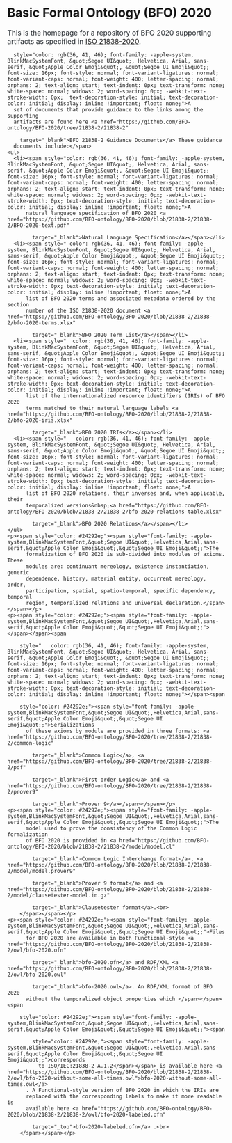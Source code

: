 <!DOCTYPE html>
<html>
  <head>
    <meta http-equiv="content-type" content="text/html; charset=utf-8">
    <title>bfo_index</title>
    <meta name="author" content="rudnicki">
    <meta name="generator" content="BlueGriffon wysiwyg editor">
    <link rel="stylesheet" href="bfo_2020.css">
  </head>
  <body>
    <h1>Basic Formal Ontology (BFO) 2020</h1>
    <span style="color: rgb(36, 41, 46); font-family: -apple-system, BlinkMacSystemFont, &quot;Segoe UI&quot;, Helvetica, Arial, sans-serif, &quot;Apple Color Emoji&quot;, &quot;Segoe UI Emoji&quot;; font-size: 16px; font-style: normal; font-variant-ligatures: normal; font-variant-caps: normal; font-weight: 400; letter-spacing: normal; orphans: 2; text-align: start; text-indent: 0px; text-transform: none; white-space: normal; widows: 2; word-spacing: 0px; -webkit-text-stroke-width: 0px; text-decoration-style: initial; text-decoration-color: initial; display: inline !important; float: none;">This
      is the homepage for a repository of BFO 2020 supporting artifacts as
      specified in <a href="https://www.iso.org/standard/74572.html" target="_blank">ISO
        21838-2020</a>. </span>
    <p><span style="color: rgb(36, 41, 46); font-family: -apple-system, BlinkMacSystemFont, &quot;Segoe UI&quot;, Helvetica, Arial, sans-serif, &quot;Apple Color Emoji&quot;, &quot;Segoe UI Emoji&quot;; font-size: 16px; font-style: normal; font-variant-ligatures: normal; font-variant-caps: normal; font-weight: 400; letter-spacing: normal; orphans: 2; text-align: start; text-indent: 0px; text-transform: none; white-space: normal; widows: 2; word-spacing: 0px; -webkit-text-stroke-width: 0px; text-decoration-style: initial; text-decoration-color: initial; display: inline !important; float: none;"></span></p>
    <span style="color: rgb(36, 41, 46); font-family: -apple-system, BlinkMacSystemFont, &quot;Segoe UI&quot;, Helvetica, Arial, sans-serif, &quot;Apple Color Emoji&quot;, &quot;Segoe UI Emoji&quot;; font-size: 16px; font-style: normal; font-variant-ligatures: normal; font-variant-caps: normal; font-weight: 400; letter-spacing: normal; orphans: 2; text-align: start; text-indent: 0px; text-transform: none; white-space: normal; widows: 2; word-spacing: 0px; -webkit-text-stroke-width: 0px;  text-decoration-style: initial; text-decoration-color: initial; display: inline !important; float: none;"></span><span

      style="color: rgb(36, 41, 46); font-family: -apple-system, BlinkMacSystemFont, &quot;Segoe UI&quot;, Helvetica, Arial, sans-serif, &quot;Apple Color Emoji&quot;, &quot;Segoe UI Emoji&quot;; font-size: 16px; font-style: normal; font-variant-ligatures: normal; font-variant-caps: normal; font-weight: 400; letter-spacing: normal; orphans: 2; text-align: start; text-indent: 0px; text-transform: none; white-space: normal; widows: 2; word-spacing: 0px; -webkit-text-stroke-width: 0px;  text-decoration-style: initial; text-decoration-color: initial; display: inline !important; float: none;">A
      set of documents that provide guidance to the links among the supporting
      artifacts are found here <a href="https://github.com/BFO-ontology/BFO-2020/tree/21838-2/21838-2"

        target="_blank">BFO 21838-2 Guidance Documents</a> These guidance
      documents include:</span>
    <ul>
      <li><span style="color: rgb(36, 41, 46); font-family: -apple-system, BlinkMacSystemFont, &quot;Segoe UI&quot;, Helvetica, Arial, sans-serif, &quot;Apple Color Emoji&quot;, &quot;Segoe UI Emoji&quot;; font-size: 16px; font-style: normal; font-variant-ligatures: normal; font-variant-caps: normal; font-weight: 400; letter-spacing: normal; orphans: 2; text-align: start; text-indent: 0px; text-transform: none; white-space: normal; widows: 2; word-spacing: 0px; -webkit-text-stroke-width: 0px; text-decoration-style: initial; text-decoration-color: initial; display: inline !important; float: none;">A
          natural language specification of BFO 2020 <a href="https://github.com/BFO-ontology/BFO-2020/blob/21838-2/21838-2/BFO-2020-text.pdf"

            target="_blank">Natural Language Specification</a></span></li>
      <li><span style=" color: rgb(36, 41, 46); font-family: -apple-system, BlinkMacSystemFont, &quot;Segoe UI&quot;, Helvetica, Arial, sans-serif, &quot;Apple Color Emoji&quot;, &quot;Segoe UI Emoji&quot;; font-size: 16px; font-style: normal; font-variant-ligatures: normal; font-variant-caps: normal; font-weight: 400; letter-spacing: normal; orphans: 2; text-align: start; text-indent: 0px; text-transform: none; white-space: normal; widows: 2; word-spacing: 0px; -webkit-text-stroke-width: 0px; text-decoration-style: initial; text-decoration-color: initial; display: inline !important; float: none;">A
          list of BFO 2020 terms and associated metadata ordered by the section
          number of the ISO 21838-2020 document <a href="https://github.com/BFO-ontology/BFO-2020/blob/21838-2/21838-2/bfo-2020-terms.xlsx"

            target="_blank">BFO 2020 Term List</a></span></li>
      <li><span style="  color: rgb(36, 41, 46); font-family: -apple-system, BlinkMacSystemFont, &quot;Segoe UI&quot;, Helvetica, Arial, sans-serif, &quot;Apple Color Emoji&quot;, &quot;Segoe UI Emoji&quot;; font-size: 16px; font-style: normal; font-variant-ligatures: normal; font-variant-caps: normal; font-weight: 400; letter-spacing: normal; orphans: 2; text-align: start; text-indent: 0px; text-transform: none; white-space: normal; widows: 2; word-spacing: 0px; -webkit-text-stroke-width: 0px; text-decoration-style: initial; text-decoration-color: initial; display: inline !important; float: none;">A
          list of the internationalized resource identifiers (IRIs) of BFO 2020
          terms matched to their natural language labels <a href="https://github.com/BFO-ontology/BFO-2020/blob/21838-2/21838-2/bfo-2020-iris.xlsx"

            target="_blank">BFO 2020 IRIs</a></span></li>
      <li><span style="   color: rgb(36, 41, 46); font-family: -apple-system, BlinkMacSystemFont, &quot;Segoe UI&quot;, Helvetica, Arial, sans-serif, &quot;Apple Color Emoji&quot;, &quot;Segoe UI Emoji&quot;; font-size: 16px; font-style: normal; font-variant-ligatures: normal; font-variant-caps: normal; font-weight: 400; letter-spacing: normal; orphans: 2; text-align: start; text-indent: 0px; text-transform: none; white-space: normal; widows: 2; word-spacing: 0px; -webkit-text-stroke-width: 0px; text-decoration-style: initial; text-decoration-color: initial; display: inline !important; float: none;">A
          list of BFO 2020 relations, their inverses and, when applicable, their
          temporalized versions&nbsp;<a href="https://github.com/BFO-ontology/BFO-2020/blob/21838-2/21838-2/bfo-2020-relations-table.xlsx"

            target="_blank">BFO 2020 Relations</a></span></li>
    </ul>
    <p><span style="color: #24292e;"><span style="font-family: -apple-system,BlinkMacSystemFont,&quot;Segoe UI&quot;,Helvetica,Arial,sans-serif,&quot;Apple Color Emoji&quot;,&quot;Segoe UI Emoji&quot;;">The
          formalization of BFO 2020 is sub-divided into modules of axioms. These
          modules are: continuant mereology, existence instantiation, generic
          dependence, history, material entity, occurrent mereology, order,
          participation, spatial, spatio-temporal, specific dependency, temporal
          region, temporalized relations and universal declaration.</span></span></p>
    <p><span style="color: #24292e;"><span style="font-family: -apple-system,BlinkMacSystemFont,&quot;Segoe UI&quot;,Helvetica,Arial,sans-serif,&quot;Apple Color Emoji&quot;,&quot;Segoe UI Emoji&quot;;"></span></span><span

        style="   color: rgb(36, 41, 46); font-family: -apple-system, BlinkMacSystemFont, &quot;Segoe UI&quot;, Helvetica, Arial, sans-serif, &quot;Apple Color Emoji&quot;, &quot;Segoe UI Emoji&quot;; font-size: 16px; font-style: normal; font-variant-ligatures: normal; font-variant-caps: normal; font-weight: 400; letter-spacing: normal; orphans: 2; text-align: start; text-indent: 0px; text-transform: none; white-space: normal; widows: 2; word-spacing: 0px; -webkit-text-stroke-width: 0px; text-decoration-style: initial; text-decoration-color: initial; display: inline !important; float: none;"></span><span

        style="color: #24292e;"><span style="font-family: -apple-system,BlinkMacSystemFont,&quot;Segoe UI&quot;,Helvetica,Arial,sans-serif,&quot;Apple Color Emoji&quot;,&quot;Segoe UI Emoji&quot;;">Serializations
          of these axioms by module are provided in three formats: <a href="https://github.com/BFO-ontology/BFO-2020/tree/21838-2/21838-2/common-logic"

            target="_blank">Common Logic</a>, <a href="https://github.com/BFO-ontology/BFO-2020/tree/21838-2/21838-2/pdf"

            target="_blank">First-order Logic</a> and <a href="https://github.com/BFO-ontology/BFO-2020/tree/21838-2/21838-2/prover9"

            target="_blank">Prover 9</a></span></span></p>
    <p><span style="color: #24292e;"><span style="font-family: -apple-system,BlinkMacSystemFont,&quot;Segoe UI&quot;,Helvetica,Arial,sans-serif,&quot;Apple Color Emoji&quot;,&quot;Segoe UI Emoji&quot;;">The
          model used to prove the consistency of the Common Logic formalization
          of BFO 2020 is provided in <a href="https://github.com/BFO-ontology/BFO-2020/blob/21838-2/21838-2/model/model.cl"

            target="_blank">Common Logic Interchange format</a>, <a href="https://github.com/BFO-ontology/BFO-2020/blob/21838-2/21838-2/model/model.prover9"

            target="_blank">Prover 9 format</a> and <a href="https://github.com/BFO-ontology/BFO-2020/blob/21838-2/21838-2/model/clausetester-model.in.gz"

            target="_blank">Clausetester format</a>.<br>
        </span></span></p>
    <p><span style="color: #24292e;"><span style="font-family: -apple-system,BlinkMacSystemFont,&quot;Segoe UI&quot;,Helvetica,Arial,sans-serif,&quot;Apple Color Emoji&quot;,&quot;Segoe UI Emoji&quot;;">Files
          for BFO 2020 are available in both Functional-style <a href="https://github.com/BFO-ontology/BFO-2020/blob/21838-2/21838-2/owl/bfo-2020.ofn"

            target="_blank">bfo-2020.ofn</a> and RDF/XML <a href="https://github.com/BFO-ontology/BFO-2020/blob/21838-2/21838-2/owl/bfo-2020.owl"

            target="_blank">bfo-2020.owl</a>. An RDF/XML format of BFO 2020
          without the temporalized object properties which </span></span><span

        style="color: #24292e;"><span style="font-family: -apple-system,BlinkMacSystemFont,&quot;Segoe UI&quot;,Helvetica,Arial,sans-serif,&quot;Apple Color Emoji&quot;,&quot;Segoe UI Emoji&quot;;"><span

            style="color: #24292e;"><span style="font-family: -apple-system,BlinkMacSystemFont,&quot;Segoe UI&quot;,Helvetica,Arial,sans-serif,&quot;Apple Color Emoji&quot;,&quot;Segoe UI Emoji&quot;;">corresponds
              to ISO/IEC:21838-2 A.1.2</span></span> is available here <a href="https://github.com/BFO-ontology/BFO-2020/blob/21838-2/21838-2/owl/bfo-2020-without-some-all-times.owl">bfo-2020-without-some-all-times.owl</a>
          . A Functional-style version of BFO 2020 in which the IRIs are
          replaced with the corresponding labels to make it more readable is
          available here <a href="https://github.com/BFO-ontology/BFO-2020/blob/21838-2/21838-2/owl/bfo-2020-labeled.ofn"

            target="_top">bfo-2020-labeled.ofn</a> .<br>
        </span></span></p>
  </body>
</html>
